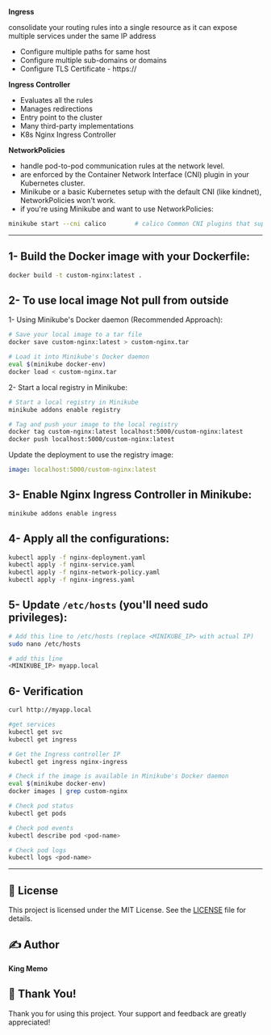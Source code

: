 

**Ingress**  

consolidate your routing rules into a single resource as it
can expose multiple services under the same IP address

- Configure multiple paths for same host
- Configure multiple sub-domains or domains
- Configure TLS Certificate - https://

**Ingress Controller**

- Evaluates all the rules
- Manages redirections
- Entry point to the cluster
- Many third-party implementations
- K8s Nginx Ingress Controller

**NetworkPolicies** 
- handle pod-to-pod communication rules at the network level.
- are enforced by the Container Network Interface (CNI) plugin in your Kubernetes cluster.
- Minikube or a basic Kubernetes setup with the default CNI (like kindnet), NetworkPolicies won't work.
-  if you're using Minikube and want to use NetworkPolicies:
```bash
minikube start --cni calico        # calico Common CNI plugins that support NetworkPolicies
```

---


## 1- Build the Docker image with your Dockerfile:
```bash
docker build -t custom-nginx:latest .
```

## 2- To use local image Not pull from outside
1- Using Minikube's Docker daemon (Recommended Approach):
```bash
# Save your local image to a tar file
docker save custom-nginx:latest > custom-nginx.tar

# Load it into Minikube's Docker daemon
eval $(minikube docker-env)
docker load < custom-nginx.tar
```

2- Start a local registry in Minikube:
```bash
# Start a local registry in Minikube
minikube addons enable registry

# Tag and push your image to the local registry
docker tag custom-nginx:latest localhost:5000/custom-nginx:latest
docker push localhost:5000/custom-nginx:latest
```
Update the deployment to use the registry image:
```yaml
image: localhost:5000/custom-nginx:latest
```

## 3- Enable Nginx Ingress Controller in Minikube:
```bash
minikube addons enable ingress
```

## 4- Apply all the configurations:
```bash
kubectl apply -f nginx-deployment.yaml
kubectl apply -f nginx-service.yaml
kubectl apply -f nginx-network-policy.yaml
kubectl apply -f nginx-ingress.yaml
```

## 5- Update `/etc/hosts` (you'll need sudo privileges):
```bash
# Add this line to /etc/hosts (replace <MINIKUBE_IP> with actual IP)
sudo nano /etc/hosts

# add this line
<MINIKUBE_IP> myapp.local
```

## 6- Verification
```bash
curl http://myapp.local

#get services
kubectl get svc
kubectl get ingress

# Get the Ingress controller IP
kubectl get ingress nginx-ingress

# Check if the image is available in Minikube's Docker daemon
eval $(minikube docker-env)
docker images | grep custom-nginx

# Check pod status
kubectl get pods

# Check pod events
kubectl describe pod <pod-name>

# Check pod logs
kubectl logs <pod-name>
```

---

## 📄 License
This project is licensed under the MIT License. See the [LICENSE](LICENSE) file for details.

## ✍️ Author
**King Memo**

## 🙏 Thank You!
Thank you for using this project. Your support and feedback are greatly appreciated!

